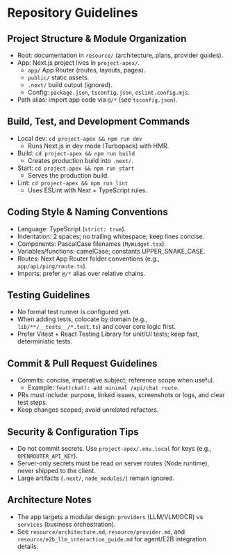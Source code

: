 # Repository Guidelines

## Project Structure & Module Organization
- Root: documentation in `resource/` (architecture, plans, provider guides).
- App: Next.js project lives in `project-apex/`.
  - `app/` App Router (routes, layouts, pages).
  - `public/` static assets.
  - `.next/` build output (ignored).
  - Config: `package.json`, `tsconfig.json`, `eslint.config.mjs`.
- Path alias: import app code via `@/*` (see `tsconfig.json`).

## Build, Test, and Development Commands
- Local dev: `cd project-apex && npm run dev`
  - Runs Next.js in dev mode (Turbopack) with HMR.
- Build: `cd project-apex && npm run build`
  - Creates production build into `.next/`.
- Start: `cd project-apex && npm run start`
  - Serves the production build.
- Lint: `cd project-apex && npm run lint`
  - Uses ESLint with Next + TypeScript rules.

## Coding Style & Naming Conventions
- Language: TypeScript (`strict: true`).
- Indentation: 2 spaces; no trailing whitespace; keep lines concise.
- Components: PascalCase filenames (`MyWidget.tsx`).
- Variables/functions: camelCase; constants UPPER_SNAKE_CASE.
- Routes: Next App Router folder conventions (e.g., `app/api/ping/route.ts`).
- Imports: prefer `@/*` alias over relative chains.

## Testing Guidelines
- No formal test runner is configured yet.
- When adding tests, colocate by domain (e.g., `lib/**/__tests__/*.test.ts`) and cover core logic first.
- Prefer Vitest + React Testing Library for unit/UI tests; keep fast, deterministic tests.

## Commit & Pull Request Guidelines
- Commits: concise, imperative subject; reference scope when useful.
  - Example: `feat(chat): add minimal /api/chat route`.
- PRs must include: purpose, linked issues, screenshots or logs, and clear test steps.
- Keep changes scoped; avoid unrelated refactors.

## Security & Configuration Tips
- Do not commit secrets. Use `project-apex/.env.local` for keys (e.g., `OPENROUTER_API_KEY`).
- Server-only secrets must be read on server routes (Node runtime), never shipped to the client.
- Large artifacts (`.next/`, `node_modules/`) remain ignored.

## Architecture Notes
- The app targets a modular design: `providers` (LLM/VLM/OCR) vs `services` (business orchestration).
- See `resource/architecture.md`, `resource/provider.md`, and `resource/e2b_llm_interaction_guide.md` for agent/E2B integration details.

